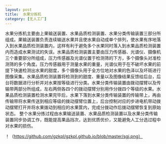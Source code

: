 ```yaml
---
layout: post
title:  水果分拣机
category: [无人工厂]
---
```

水果分拣机主要由上果输送装置、水果品质检测装置、水果分类传输装置三部分所组成。果输送装置负责连续输送水果并且使水果自动成单个排列，使水果有序地落入到水果品质检测装置内，这样有利于避免多个水果同时落入到水果品质检测装置内而造成水果测试的失误。水果品质检测装置主要由压力传感器、光谱仪、摄像机三个重要部分所组成，压力传感器及光谱仪置于检测筛的下方，多个摄像头对准检测筛的多个角度。压力传感器用于测量水果的重量，光谱仪用于在不破坏水果的前提下快速检测出水果的甜度，多个摄像头用于全方位地对水果的色泽以及坏斑进行图像采集。水果品质检测装置将检测到的甜度、重量以及图像结果反馈给后台，后台将数据进行分析并对水果按等级进行分类。水果分类传输装置由拨动摆臂以及传输带两部分所组成，左右两侧各四个的拨动摆臂分别用作分拨四个等级的水果。水果品质检测装置检测水果完毕后，水果下落到水果分类传输装置的传输带上，再由传输带将水果传送到相应等级的拨动摆臂位置上，后台控制对应的步进电机带动拨动摆臂打开并将水果拨动到相应的水果筐内，完成分拨动作后拨动摆臂恢复到原始状态。
整个水果分拣过程由水果输送装置、水果品质检测装置以及水果分类传输装置同步协调工作，既能提高果品挡次，达到优质优价，又能避免人工分选过程中对水果的损伤。

！（https://github.com/gzkpl/gzkpl.github.io/blob/master/sgj.png）

